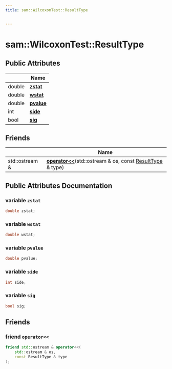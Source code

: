 ```yaml
---
title: sam::WilcoxonTest::ResultType


---
```


# sam::WilcoxonTest::ResultType





















## Public Attributes

|                | Name           |
| -------------- | -------------- |
| double | **[zstat](/doxygen/Classes/structsam_1_1_wilcoxon_test_1_1_result_type/#variable-zstat)**  |
| double | **[wstat](/doxygen/Classes/structsam_1_1_wilcoxon_test_1_1_result_type/#variable-wstat)**  |
| double | **[pvalue](/doxygen/Classes/structsam_1_1_wilcoxon_test_1_1_result_type/#variable-pvalue)**  |
| int | **[side](/doxygen/Classes/structsam_1_1_wilcoxon_test_1_1_result_type/#variable-side)**  |
| bool | **[sig](/doxygen/Classes/structsam_1_1_wilcoxon_test_1_1_result_type/#variable-sig)**  |


## Friends

|                | Name           |
| -------------- | -------------- |
| std::ostream & | **[operator<<](/doxygen/Classes/structsam_1_1_wilcoxon_test_1_1_result_type/#friend-operator<<)**(std::ostream & os, const [ResultType](/doxygen/Classes/structsam_1_1_wilcoxon_test_1_1_result_type/) & type)  |














## Public Attributes Documentation

### variable `zstat`

```cpp
double zstat;
```





























### variable `wstat`

```cpp
double wstat;
```





























### variable `pvalue`

```cpp
double pvalue;
```





























### variable `side`

```cpp
int side;
```





























### variable `sig`

```cpp
bool sig;
```































## Friends

### friend `operator<<`

```cpp
friend std::ostream & operator<<(
    std::ostream & os,
    const ResultType & type
);
```































